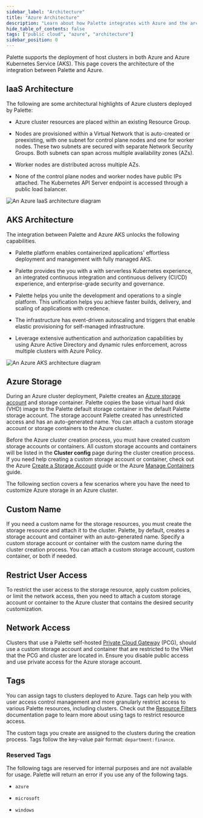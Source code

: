 ```yaml
---
sidebar_label: "Architecture"
title: "Azure Architecture"
description: "Learn about how Palette integrates with Azure and the architecture that powers the integration"
hide_table_of_contents: false
tags: ["public cloud", "azure", "architecture"]
sidebar_position: 0
---
```


Palette supports the deployment of host clusters in both Azure and Azure Kubernetes Service (AKS). This page covers the architecture of the integration between Palette and Azure.

## IaaS Architecture

The following are some architectural highlights of Azure clusters deployed by Palette:

- Azure cluster resources are placed within an existing Resource Group.


- Nodes are provisioned within a Virtual Network that is auto-created or preexisting, with one subnet for control plane nodes and one for worker nodes. These two subnets are secured with separate Network Security Groups. Both subnets can span across multiple availability zones (AZs).


- Worker nodes are distributed across multiple AZs.


- None of the control plane nodes and worker nodes have public IPs attached. The Kubernetes API Server endpoint is accessed through a public load balancer.


![An Azure IaaS architecture diagram](/clusters_azure_architecture_iaas-overview.png)



## AKS Architecture

The integration between Palette and Azure AKS unlocks the following capabilities.

- Palette platform enables containerized applications' effortless deployment and management with fully managed AKS.


- Palette provides the you with a with serverless Kubernetes experience, an integrated continuous integration and continuous delivery (CI/CD) experience, and enterprise-grade security and governance.


- Palette helps you unite the development and operations to a single platform.  This unification helps you achieve faster builds, delivery, and scaling of applications with credence.


- The infrastructure has event-driven autoscaling and triggers that enable elastic provisioning for self-managed infrastructure.


- Leverage extensive authentication and authorization capabilities by using Azure Active Directory and dynamic rules enforcement, across multiple clusters with Azure Policy.


![An Azure AKS architecture diagram](/clusters_azure_architecture_aks-diagram.png)


## Azure Storage

During an Azure cluster deployment, Palette creates an [Azure storage account](https://learn.microsoft.com/en-us/azure/storage/common/storage-account-overview) and storage container. Palette copies the base virtual hard disk (VHD) image to the Palette default storage container in the default Palette storage account. The storage account Palette created has unrestricted access and has an auto-generated name. You can attach a custom storage account or storage containers to the Azure cluster.

Before the Azure cluster creation process, you must have created custom storage accounts or containers. All custom storage accounts and containers will be listed in the **Cluster config** page during the cluster creation process. If you need help creating a custom storage account or container, check out the Azure [Create a Storage Account](https://learn.microsoft.com/en-us/azure/storage/common/storage-account-create?tabs=azure-portal) guide or the Azure [Manage Containers](https://learn.microsoft.com/en-us/azure/storage/blobs/blob-containers-portal) guide.


The following section covers a few scenarios where you have the need to customize Azure storage in an Azure cluster.

## Custom Name

If you need a custom name for the storage resources, you must create the storage resource and attach it to the cluster. Palette, by default, creates a storage account and container with an auto-generated name. Specify a custom storage account or container with the custom name during the cluster creation process. You can attach a custom storage account, custom container, or both if needed.


## Restrict User Access

To restrict the user access to the storage resource, apply custom policies, or limit the network access, then you need to attach a custom storage account or container to the Azure cluster that contains the desired security customization.

## Network Access

Clusters that use a Palette self-hosted [Private Cloud Gateway](gateways.md) (PCG), should use a custom storage account and container that are restricted to the VNet that the PCG and cluster are located in. Ensure you disable public access and use private access for the Azure storage account.


## Tags

You can assign tags to clusters deployed to Azure. Tags can help you with user access control management and more granularly restrict access to various Palette resources, including clusters. Check out the [Resource Filters](../../cluster-management/cluster-tag-filter/create-add-filter.md) documentation page to learn more about using tags to restrict resource access. 

The custom tags you create are assigned to the clusters during the creation process. Tags follow the key-value pair format: `department:finance`.


### Reserved Tags

The following tags are reserved for internal purposes and are not available for usage. Palette will return an error if you use any of the following tags.

- `azure`


- `microsoft`


- `windows`
